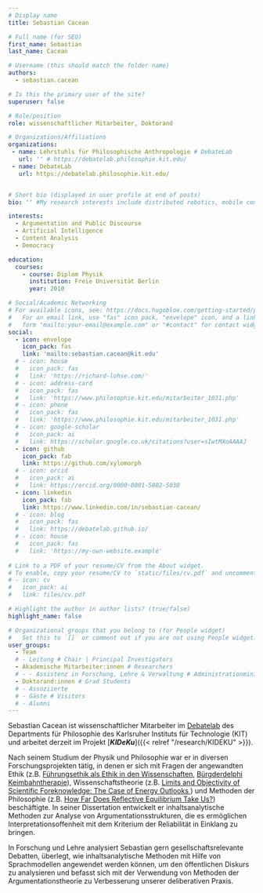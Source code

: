 ```yaml
---
# Display name
title: Sebastian Cacean

# Full name (for SEO)
first_name: Sebastian
last_name: Cacean

# Username (this should match the folder name)
authors:
  - sebastian.cacean

# Is this the primary user of the site?
superuser: false

# Role/position
role: wissenschaftlicher Mitarbeiter, Doktorand

# Organizations/Affiliations
organizations:
 - name: Lehrstuhls für Philosophische Anthropologie # DebateLab
   url: '' # https://debatelab.philosophie.kit.edu/
 - name: DebateLab
   url: https://debatelab.philosophie.kit.edu/


# Short bio (displayed in user profile at end of posts)
bio: '' #My research interests include distributed robotics, mobile computing and programmable matter.

interests:
  - Argumentation and Public Discourse
  - Artificial Intelligence
  - Content Analysis
  - Democracy

education:
  courses:
    - course: Diplom Physik
      institution: Freie Universität Berlin
      year: 2010

# Social/Academic Networking
# For available icons, see: https://docs.hugoblox.com/getting-started/page-builder/#icons
#   For an email link, use "fas" icon pack, "envelope" icon, and a link in the
#   form "mailto:your-email@example.com" or "#contact" for contact widget.
social:
  - icon: envelope
    icon_pack: fas
    link: 'mailto:sebastian.cacean@kit.edu'
  # - icon: house
  #   icon_pack: fas
  #   link: 'https://richard-lohse.com/'
  # - icon: address-card
  #   icon_pack: fas
  #   link: 'https://www.philosophie.kit.edu/mitarbeiter_1031.php'
  # - icon: phone
  #   icon_pack: fas
  #   link: 'https://www.philosophie.kit.edu/mitarbeiter_1031.php'   
  # - icon: google-scholar
  #   icon_pack: ai
  #   link: https://scholar.google.co.uk/citations?user=sIwtMXoAAAAJ
  - icon: github
    icon_pack: fab
    link: https://github.com/xylomorph
  # - icon: orcid
  #   icon_pack: ai
  #   link: https://orcid.org/0000-0001-5802-5030
  - icon: linkedin
    icon_pack: fab
    link: https://www.linkedin.com/in/sebastian-cacean/
  # - icon: blog
  #   icon_pack: fas
  #   link: https://debatelab.github.io/    
  # - icon: house
  #   icon_pack: fas
  #   link: 'https://my-own-website.example'
  
# Link to a PDF of your resume/CV from the About widget.
# To enable, copy your resume/CV to `static/files/cv.pdf` and uncomment the lines below.
# - icon: cv
#   icon_pack: ai
#   link: files/cv.pdf

# Highlight the author in author lists? (true/false)
highlight_name: false

# Organizational groups that you belong to (for People widget)
#   Set this to `[]` or comment out if you are not using People widget.
user_groups:
  - Team
  # - Leitung # Chair | Principal Investigators
  - Akademische Mitarbeiter:innen # Researchers
  # - - Assistenz in Forschung, Lehre & Verwaltung # Administrationministration
  - Doktorand:innen # Grad Students
  # - Assoziierte 
  # - Gäste # Visitors
  # - Alumni
---
```


Sebastian Cacean ist wissenschaftlicher Mitarbeiter im [Debatelab](https://debatelab.philosophie.kit.edu/) des Departments für Philosophie des Karlsruher Instituts für Technologie (KIT) und arbeitet derzeit im Projekt [**_KIDeKu_**]({{< relref "/research/KIDEKU" >}}). 

Nach seinem Studium der Physik und Philosophie war er in diversen Forschungsprojekten tätig, in denen er sich mit Fragen der angewandten Ethik (z.B. [Führungsethik als Ethik in den Wissenschaften](https://uni-tuebingen.de/forschung/zentren-und-institute/internationales-zentrum-fuer-ethik-in-den-wissenschaften/das-izew/archiv/abgeschlossene-projekte/projektseiten/fuehrungsethik-als-ethik-in-den-wissenschaften/), [Bürgderdelphi Keimbahntherapie](https://www.wmk.itz.kit.edu/2950.php)), Wissenschaftstheorie (z.B. [Limits and Objectivity of Scientific Foreknowledge: The Case of Energy Outlooks ](https://srg-lobster.philosophie.kit.edu/)) und Methoden der Philosophie (z.B. [How Far Does Reflective Equilibrium Take Us?](https://re-models.github.io/)) beschäftigte. In seiner Dissertation entwickelt er inhaltsanalytische Methoden zur Analyse von Argumentationsstrukturen, die es ermöglichen Interpretationsoffenheit mit dem Kriterium der Reliabilität in Einklang zu bringen. 

In Forschung und Lehre analysiert Sebastian gern gesellschaftsrelevante Debatten, überlegt, wie inhaltsanalytische Methoden mit Hilfe von Sprachmodellen angewendet werden können, um den öffentlichen Diskurs zu analysieren und befasst sich mit der Verwendung von Methoden der Argumentationstheorie zu Verbesserung unserer deliberativen Praxis.
